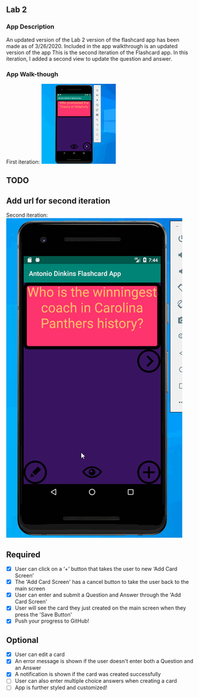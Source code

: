 ## Lab 2

### App Description
An updated version of the Lab 2 version of the flashcard app has been made as of 3/26/2020. Included in the app walkthrough is an updated version of the app
This is the second iteration of the Flashcard app. In this iteration, I added a second view to update the question and answer. 

### App Walk-though
First iteration: <img src="./flashcard_app_gif2.gif" width=200><br>
## TODO
## Add url for second iteration
Second iteration: <img src="./flashcard_applab2v2.gif"><br>

## Required
- [X] User can click on a ‘+’ button that takes the user to new ‘Add Card Screen’
- [X] The 'Add Card Screen' has a cancel button to take the user back to the main screen
- [X] User can enter and submit a Question and Answer through the 'Add Card Screen'
- [X] User will see the card they just created on the main screen when they press the 'Save Button'
- [X] Push your progress to GitHub!

## Optional
- [X] User can edit a card
- [X] An error message is shown if the user doesn't enter both a Question and an Answer
- [X] A notification is shown if the card was created successfully
- [ ] User can also enter multiple choice answers when creating a card
- [ ] App is further styled and customized!
